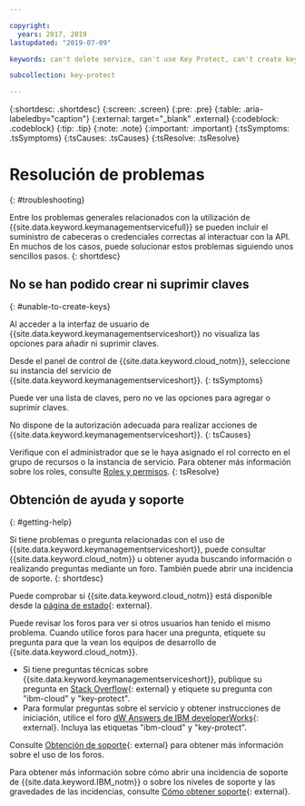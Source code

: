 ```yaml
---

copyright:
  years: 2017, 2019
lastupdated: "2019-07-09"

keywords: can't delete service, can't use Key Protect, can't create key, can't delete key

subcollection: key-protect

---
```


{:shortdesc: .shortdesc}
{:screen: .screen}
{:pre: .pre}
{:table: .aria-labeledby="caption"}
{:external: target="_blank" .external}
{:codeblock: .codeblock}
{:tip: .tip}
{:note: .note}
{:important: .important}
{:tsSymptoms: .tsSymptoms} 
{:tsCauses: .tsCauses} 
{:tsResolve: .tsResolve}

# Resolución de problemas
{: #troubleshooting}

Entre los problemas generales relacionados con la utilización de {{site.data.keyword.keymanagementservicefull}} se pueden incluir el suministro de cabeceras o credenciales correctas al interactuar con la API. En muchos de los casos, puede solucionar estos problemas siguiendo unos sencillos pasos.
{: shortdesc}

## No se han podido crear ni suprimir claves
{: #unable-to-create-keys}

Al acceder a la interfaz de usuario de {{site.data.keyword.keymanagementserviceshort}} no visualiza las opciones para añadir ni suprimir claves.

Desde el panel de control de {{site.data.keyword.cloud_notm}}, seleccione su instancia del servicio de {{site.data.keyword.keymanagementserviceshort}}.
{: tsSymptoms}

Puede ver una lista de claves, pero no ve las opciones para agregar o suprimir claves. 

No dispone de la autorización adecuada para realizar acciones de {{site.data.keyword.keymanagementserviceshort}}.
{: tsCauses} 

Verifique con el administrador que se le haya asignado el rol correcto en el grupo de recursos o la instancia de servicio. Para obtener más información sobre los roles, consulte [Roles y permisos](/docs/services/key-protect?topic=key-protect-manage-access#roles).
{: tsResolve}

## Obtención de ayuda y soporte
{: #getting-help}

Si tiene problemas o pregunta relacionadas con el uso de {{site.data.keyword.keymanagementserviceshort}}, puede consultar {{site.data.keyword.cloud_notm}} u obtener ayuda buscando información o realizando preguntas mediante un foro. También puede abrir una incidencia de soporte.
{: shortdesc}

Puede comprobar si {{site.data.keyword.cloud_notm}} está disponible desde la [página de estado](https://{DomainName}/status?tags=platform,runtimes,services){: external}.

Puede revisar los foros para ver si otros usuarios han tenido el mismo problema. Cuando utilice foros para hacer una pregunta, etiquete su pregunta para que la vean los equipos de desarrollo de {{site.data.keyword.cloud_notm}}.

- Si tiene preguntas técnicas sobre {{site.data.keyword.keymanagementserviceshort}}, publique su pregunta en [Stack Overflow](https://stackoverflow.com/search?q=key-protect+ibm-cloud){: external} y etiquete su pregunta con "ibm-cloud" y "key-protect".
- Para formular preguntas sobre el servicio y obtener instrucciones de iniciación, utilice el foro [dW Answers de IBM developerWorks](https://developer.ibm.com/answers/topics/key-protect/){: external}. Incluya las etiquetas "ibm-cloud" y "key-protect".

Consulte [Obtención de soporte](/docs/get-support?topic=get-support-getting-customer-support#using-avatar){: external} para obtener más información sobre el uso de los foros.

Para obtener más información sobre cómo abrir una incidencia de soporte de {{site.data.keyword.IBM_notm}} o sobre los niveles de soporte y las gravedades de las incidencias, consulte [Cómo obtener soporte](/docs/get-support?topic=get-support-getting-customer-support){: external}.
